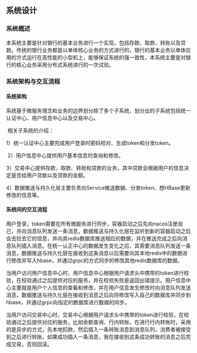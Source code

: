 ## 系统设计

### 系统概述

​	本系统主要是针对银行的基本业务进行一个实现，包括存款、取款、转账以及贷款。传统的银行业务都是以单体核心业务的方式进行的，银行的基本业务以单体应用的方式运行在高性能的小型机上，能够保证系统的强一致性，本系统主要是对银行的核心业务采用分布式系统进行的一次试验。

###  系统架构与交互流程

#### 系统架构

​	系统基于微服务理念和业务的边界划分除了多个子系统，划分出的子系统包括统一认证中心、用户信息中心以及交易中心。

​	相关子系统的介绍：

​	1）统一认证中心主要完成用户登录时密码校对、生成token和分发token。

​	2）用户信息中心提供用户基本信息的查询和修改。

​	3）交易中心提供存款、取款、转账和贷款的业务，其中贷款会根据用户的信息决定是否给用户贷款以及贷款的金额。

​	4）数据推送与持久化层主要负责向Service推送数据、分发token、想HBase更新修改的信息等。

#### 系统间的交互流程

​	用户登录，token需要在所有微服务进行同步，容器启动之后先向nacos注册自己，并向消息队列发送一条消息，数据推送与持久化层在监听到新的容器启动之后会去拉去它的信息，并向其redis数据库推送相应的数据，并在推送完成之后向消息队列插入消息。在统一认正中心的数据发生变化之后，其需要消息队列发送一条消息，数据推送与持久化层在接收到这条消息以后需要向其本地redis中的数据进行修改并写入hbase，并通过grpc的方式同步的修改其他redis数据库的数据。

​	当用户访问用户信息中心时，用户信息中心根据用户请求头中携带的token进行校验，在校验通过之后提供对应的服务，并在校验失败是返回出错提示。用户信息中心主要就是用户个人信息的查看和修改，并在用户信息发生修改时向消息队列发送消息，数据推送与持久化层在接收到消息之后向将修改写入自己的数据库并同步到hbase，并通过grpc向指定的数据库进行数据的同步。

​	当用户访问交易中心时，交易中心根据用户请求头中携带的token进行校验，在校验通过之后提供对应的服务，比如余额查询、行内转账，在进行行内转账时，采用的是异步的方式，先本地扣款，然后插入一条转账消息到消息队列，消费者被接受到之后进行转账，如果成功插入一条消息，我在接收到这条成功转账的消息之后完成交易，否则回滚。
